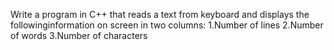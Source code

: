 Write a program in C++ that reads a text from keyboard and displays the followinginformation on screen in two columns:
  1.Number of lines
  2.Number of words
  3.Number of characters
